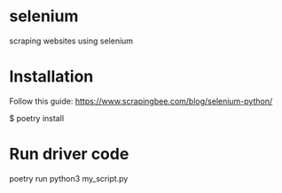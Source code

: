 # selenium
scraping websites using selenium

# Installation
Follow this guide: https://www.scrapingbee.com/blog/selenium-python/

$ poetry install

# Run driver code
poetry run python3 my_script.py